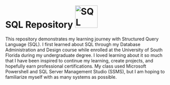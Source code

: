 # SQL Repository <picture> <source media="(prefers-color-scheme: dark)" srcset="https://github.com/englands/SQL/blob/main/SQL-icon-black.svg" alt="SQL Icon by meaicon on Flaticon" width=70 align=right> <source media="(prefers-color-scheme: light)" srcset="https://github.com/englands/SQL/blob/main/SQL-icon-white.svg" alt="SQL Icon by meaicon on Flaticon" width=70 align=right>  <img alt="SQL Icon by meaicon on Flaticon."> </picture>

This repository demonstrates my learning journey with Structured Query Language (SQL). I first learned about SQL through my Database Administration and Design course while enrolled at the University of South Florida during my undergraduate degree. I loved learning about it so much that I have been inspired to continue my learning, create projects, and hopefully earn professional certifications. My class used Microsoft Powershell and SQL Server Management Studio (SSMS), but I am hoping to familiarize myself with as many systems as possible.
